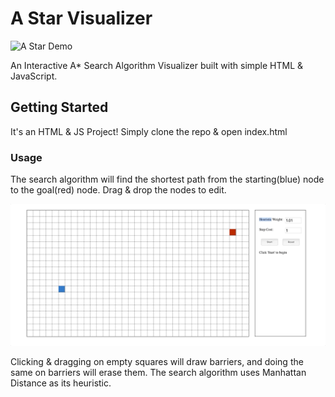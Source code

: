 # A Star Visualizer

![A Star Demo](demo/Demo1.gif)

An Interactive A* Search Algorithm Visualizer built with simple HTML & JavaScript.

## Getting Started

It's an HTML & JS Project! Simply clone the repo & open index.html

### Usage

The search algorithm will find the shortest path from the starting(blue) node to the goal(red) node. Drag & drop the nodes to edit.

![A Star Demo2](demo/Demo2.gif)

Clicking & dragging on empty squares will draw barriers, and doing the same on barriers will erase them. The search algorithm uses Manhattan Distance as its heuristic.
